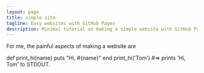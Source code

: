 ```yaml
---
layout: page
title: simple site
tagline: Easy websites with GitHub Pages
description: Minimal tutorial on making a simple website with GitHub Pages
---
```


<!-- [Github Pages](https://pages.github.com) provide a simple way to make a
website using
[Markdown](https://daringfireball.net/projects/markdown/) and
[git](https://git-scm.com). -->

For me, the painful aspects of making a website are

def print_hi(name)
  puts "Hi, #{name}"
end
print_hi('Tom')
#=> prints 'Hi, Tom' to STDOUT.
